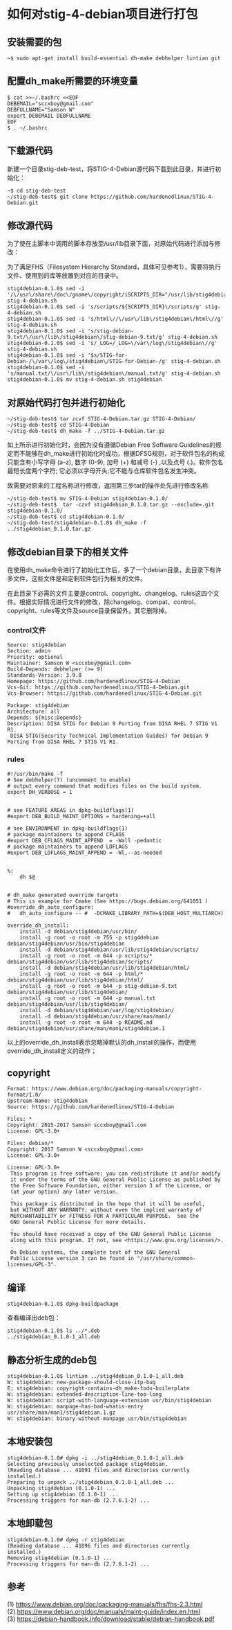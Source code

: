# 如何对stig-4-debian项目进行打包 

## 安装需要的包 

```
~$ sudo apt-get install build-essential dh-make debhelper lintian git
```

## 配置dh_make所需要的环境变量 

```
$ cat >>~/.bashrc <<EOF
DEBEMAIL="sccxboy@gmail.com"
DEBFULLNAME="Samson W"
export DEBEMAIL DEBFULLNAME
EOF
$ . ~/.bashrc
```

## 下载源代码 

新建一个目录stig-deb-test，将STIG-4-Debian源代码下载到此目录，并进行初始化：

```
~$ cd stig-deb-test
~/stig-deb-test$ git clone https://github.com/hardenedlinux/STIG-4-Debian.git
```

## 修改源代码 

为了使在主脚本中调用的脚本存放至/usr/lib目录下面，对原始代码进行添加与修改： 

为了满足FHS（Filesystem Hierarchy Standard，具体可见参考1），需要将执行文件、使用到的库等放置到对应的目录中。
```
stig4debian-0.1.0$ sed -i '/\/usr\/share\/doc\/gnome\/copyright/iSCRIPTS_DIR="/usr/lib/stig4debian/"' stig-4-debian.sh
stig4debian-0.1.0$ sed -i 's/scripts/${SCRIPTS_DIR}\/scripts/g' stig-4-debian.sh 
stig4debian-0.1.0$ sed -i 's/html\//\/usr\/lib\/stig4debian\/html\//g' stig-4-debian.sh 
stig4debian-0.1.0$ sed -i 's/stig-debian-9.txt/\/usr\/lib\/stig4debian\/stig-debian-9.txt/g' stig-4-debian.sh 
stig4debian-0.1.0$ sed -i 's/_LOG=/_LOG=\/var\/log\/stig4debian\//g' stig-4-debian.sh 
stig4debian-0.1.0$ sed -i '$s/STIG-for-Debian-/\/var\/log\/stig4debian\/STIG-for-Debian-/g' stig-4-debian.sh  
stig4debian-0.1.0$ sed -i 's/manual.txt/\/usr\/lib\/stig4debian\/manual.txt/g' stig-4-debian.sh
stig4debian-0.1.0$ mv stig-4-debian.sh stig4debian
```


## 对原始代码打包并进行初始化  

```
~/stig-deb-test$ tar zcvf STIG-4-Debian.tar.gz STIG-4-Debian/
~/stig-deb-test$ cd STIG-4-Debian
~/stig-deb-test$ dh_make -f ../STIG-4-Debian.tar.gz
``` 

如上所示进行初始化时，会因为没有遵循Debian Free Software Guidelines的规定而不能够在dh_make进行初始化时成功，根据DFSG规则，对于软件包名的构成只能含有小写字母 (a-z), 数字 (0-9), 加号 (+) 和减号 (-) ,以及点号 (.)。软件包名最短长度两个字符;
它必须以字母开头;它不能与仓库软件包名发生冲突。

故需要对原来的工程名称进行修改，返回第三步tar的操作处先进行修改名称 

```
~/stig-deb-test$ mv STIG-4-Debian stig4debian-0.1.0/
~/stig-deb-test$  tar -czvf stig4debian_0.1.0.tar.gz --exclude=.git stig4debian-0.1.0/
~/stig-deb-test$ cd stig4debian-0.1.0/
~/stig-deb-test/stig4debian-0.1.0$ dh_make -f ../stig4debian_0.1.0.tar.gz
```

## 修改debian目录下的相关文件  

在使用dh_make命令进行了初始化工作后，多了一个debian目录，此目录下有许多文件，这些文件是和定制软件包行为相关的文件。

在此目录下必需的文件主要是control、copyright、changelog、rules这四个文件。根据实际情况进行文件的修改，除changelog、compat、control、copyright、rules等文件及source目录保留外，其它删除掉。

### control文件  

```
Source: stig4debian
Section: admin
Priority: optional
Maintainer: Samson W <sccxboy@gmail.com>
Build-Depends: debhelper (>= 9)
Standards-Version: 3.9.8
Homepage: https://github.com/hardenedlinux/STIG-4-Debian
Vcs-Git: https://github.com/hardenedlinux/STIG-4-Debian.git
Vcs-Browser: https://github.com/hardenedlinux/STIG-4-Debian.git

Package: stig4debian
Architecture: all
Depends: ${misc:Depends}
Description: DISA STIG for Debian 9 Porting from DISA RHEL 7 STIG V1 R1.
 DISA STIG(Security Technical Implementation Guides) for Debian 9 Porting from DISA RHEL 7 STIG V1 R1.
```

### rules 

```
#!/usr/bin/make -f
# See debhelper(7) (uncomment to enable)
# output every command that modifies files on the build system.
export DH_VERBOSE = 1


# see FEATURE AREAS in dpkg-buildflags(1)
#export DEB_BUILD_MAINT_OPTIONS = hardening=+all

# see ENVIRONMENT in dpkg-buildflags(1)
# package maintainers to append CFLAGS
#export DEB_CFLAGS_MAINT_APPEND  = -Wall -pedantic
# package maintainers to append LDFLAGS
#export DEB_LDFLAGS_MAINT_APPEND = -Wl,--as-needed


%:
	dh $@


# dh_make generated override targets
# This is example for Cmake (See https://bugs.debian.org/641051 )
#override_dh_auto_configure:
#	dh_auto_configure -- #	-DCMAKE_LIBRARY_PATH=$(DEB_HOST_MULTIARCH)

override_dh_install:
	install -d debian/stig4debian/usr/bin/
	install -g root -o root -m 755 -p stig4debian debian/stig4debian/usr/bin/stig4debian
	install -d debian/stig4debian/usr/lib/stig4debian/scripts/
	install -g root -o root -m 644 -p scripts/* debian/stig4debian/usr/lib/stig4debian/scripts/
	install -d debian/stig4debian/usr/lib/stig4debian/html/
	install -g root -o root -m 644 -p html/*  debian/stig4debian/usr/lib/stig4debian/html/
	install -g root -o root -m 644 -p stig-debian-9.txt  debian/stig4debian/usr/lib/stig4debian/
	install -g root -o root -m 644 -p manual.txt  debian/stig4debian/usr/lib/stig4debian/
	install -d debian/stig4debian/var/log/stig4debian/
	install -d debian/stig4debian/usr/share/man/man1/
	install -g root -o root -m 644 -p README.md debian/stig4debian/usr/share/man/man1/stig4debian.1
```

以上的override_dh_install表示忽略掉默认的dh_install的操作，而使用
override_dh_install定义的动作；


## copyright
```
Format: https://www.debian.org/doc/packaging-manuals/copyright-format/1.0/
Upstream-Name: stig4debian
Source: https://github.com/hardenedlinux/STIG-4-Debian

Files: *
Copyright: 2015-2017 Samson sccxboy@gmail.com
License: GPL-3.0+

Files: debian/*
Copyright: 2017 Samson W <sccxboy@gmail.com>
License: GPL-3.0+

License: GPL-3.0+
 This program is free software: you can redistribute it and/or modify
 it under the terms of the GNU General Public License as published by
 the Free Software Foundation, either version 3 of the License, or
 (at your option) any later version.
 .
 This package is distributed in the hope that it will be useful,
 but WITHOUT ANY WARRANTY; without even the implied warranty of
 MERCHANTABILITY or FITNESS FOR A PARTICULAR PURPOSE.  See the
 GNU General Public License for more details.
 .
 You should have received a copy of the GNU General Public License
 along with this program. If not, see <https://www.gnu.org/licenses/>.
 .
 On Debian systems, the complete text of the GNU General
 Public License version 3 can be found in "/usr/share/common-licenses/GPL-3".
```

##  编译  

```
stig4debian-0.1.0$ dpkg-buildpackage 
```

查看编译出deb包：

```
stig4debian-0.1.0$ ls ../*.deb
../stig4debian_0.1.0-1_all.deb
```

## 静态分析生成的deb包 

```
stig4debian-0.1.0$ lintian ../stig4debian_0.1.0-1_all.deb 
W: stig4debian: new-package-should-close-itp-bug
E: stig4debian: copyright-contains-dh_make-todo-boilerplate
W: stig4debian: extended-description-line-too-long
W: stig4debian: script-with-language-extension usr/bin/stig4debian
W: stig4debian: manpage-has-bad-whatis-entry usr/share/man/man1/stig4debian.1.gz
W: stig4debian: binary-without-manpage usr/bin/stig4debian
```

## 本地安装包 

```
stig4debian-0.1.0# dpkg -i ../stig4debian_0.1.0-1_all.deb 
Selecting previously unselected package stig4debian.
(Reading database ... 41091 files and directories currently installed.)
Preparing to unpack ../stig4debian_0.1.0-1_all.deb ...
Unpacking stig4debian (0.1.0-1) ...
Setting up stig4debian (0.1.0-1) ...
Processing triggers for man-db (2.7.6.1-2) ...
```

## 本地卸载包 

```
stig4debian-0.1.0# dpkg -r stig4debian
(Reading database ... 41096 files and directories currently installed.)
Removing stig4debian (0.1.0-1) ...
Processing triggers for man-db (2.7.6.1-2) ...
```

## 参考

(1) https://www.debian.org/doc/packaging-manuals/fhs/fhs-2.3.html  
(2) https://www.debian.org/doc/manuals/maint-guide/index.en.html  
(3) https://debian-handbook.info/download/stable/debian-handbook.pdf   



